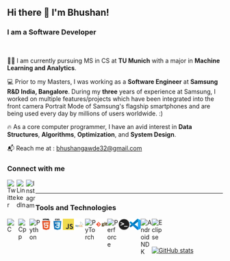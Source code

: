 ## Hi there 👋 I'm Bhushan!

### I am a Software Developer
<br />

:man_student: I am currently pursuing MS in CS at **TU Munich** with a major in **Machine Learning and Analytics**. 

:computer: Prior to my Masters, I was working as a **Software Engineer** at **Samsung R&D India, Bangalore**. During my **three** years of experience at Samsung, I worked on multiple features/projects which have been integrated into the front camera Portrait Mode of Samsung's flagship smartphones and are being used every day by millions of users worldwide. :)

:fire: As a core computer programmer, I have an avid interest in **Data Structures**, **Algorithms**, **Optimization**, and **System Design**.

<!-- :computer: I have a demonstrated experience in **C**, **C++**, **Python**, **Image processing**, and **Deep Learning**  -->

:mailbox_with_mail: Reach me at : bhushangawde32@gmail.com

<!--:computer: [LinkedIn](https://www.linkedin.com/in/bhushangawde1996/) &nbsp;|&nbsp; [LeetCode](https://leetcode.com/technophile96/)-->
<!--:sparkles: I have added some of my own projects on GitHub. Check out those below. -->

### Connect with me 
<!--
:computer: [LinkedIn](https://www.linkedin.com/in/bhushangawde1996/) &nbsp;|&nbsp; [LeetCode](https://leetcode.com/technophile96/)  &nbsp;|&nbsp;  [Twitter](https://twitter.com/bhushangawde32) &nbsp;|&nbsp; [Instagram](https://www.instagram.com/bhushan._.gawde/?hl=en)
-->

[<img align="left" alt="Twitter" width="22px" src="https://cdn.jsdelivr.net/npm/simple-icons@v3/icons/twitter.svg" />][twitter]
[<img align="left" alt="LinkedIn" width="22px" src="https://cdn.jsdelivr.net/npm/simple-icons@v3/icons/linkedin.svg" />][linkedin]
[<img align="left" alt="Instagram" width="22px" src="https://cdn.jsdelivr.net/npm/simple-icons@v3/icons/instagram.svg" />][instagram]

[twitter]: https://twitter.com/bhushangawde32
[instagram]: https://www.instagram.com/bhushan._.gawde/?hl=en
[linkedin]: https://www.linkedin.com/in/bhushangawde1996/
[github]: https://github.com/bhushangawde
<br />
***
### Tools and Technologies

[<img align="left" alt="C" width="26px" src="https://upload.wikimedia.org/wikipedia/commons/thumb/1/18/C_Programming_Language.svg/1200px-C_Programming_Language.svg.png" />][github]
[<img align="left" alt="Cpp" width="26px" src="https://upload.wikimedia.org/wikipedia/commons/1/18/ISO_C%2B%2B_Logo.svg" />][github]
[<img align="left" alt="Python" width="26px" src="https://upload.wikimedia.org/wikipedia/commons/thumb/c/c3/Python-logo-notext.svg/2048px-Python-logo-notext.svg.png" />][github]
[<img align="left" alt="HTML5" width="26px" src="https://raw.githubusercontent.com/github/explore/80688e429a7d4ef2fca1e82350fe8e3517d3494d/topics/html/html.png" />][github]
[<img align="left" alt="CSS3" width="26px" src="https://raw.githubusercontent.com/github/explore/80688e429a7d4ef2fca1e82350fe8e3517d3494d/topics/css/css.png" />][github]
[<img align="left" alt="JavaScript" width="26px" src="https://raw.githubusercontent.com/github/explore/80688e429a7d4ef2fca1e82350fe8e3517d3494d/topics/javascript/javascript.png" />][github]
[<img align="left" alt="MySQL" width="26px" src="https://raw.githubusercontent.com/github/explore/80688e429a7d4ef2fca1e82350fe8e3517d3494d/topics/mysql/mysql.png" />][github]
[<img align="left" alt="PyTorch" width="26px" src="https://pytorch.org/assets/images/pytorch-logo.png" />][github]
[<img align="left" alt="Git" width="26px" src="https://raw.githubusercontent.com/github/explore/80688e429a7d4ef2fca1e82350fe8e3517d3494d/topics/git/git.png" />][github]
[<img align="left" alt="Perforce" width="26px" src="https://img.informer.com/icons_mac/png/128/437/437456.png" />][github]
[<img align="left" alt="Terminal" width="26px" src="https://raw.githubusercontent.com/github/explore/80688e429a7d4ef2fca1e82350fe8e3517d3494d/topics/terminal/terminal.png" />][github]
[<img align="left" alt="Visual Studio Code" width="26px" src="https://raw.githubusercontent.com/github/explore/80688e429a7d4ef2fca1e82350fe8e3517d3494d/topics/visual-studio-code/visual-studio-code.png" />][github]
[<img align="left" alt="Android NDK" width="26px" src="http://www.android.pk/images/android-ndk.jpg" />][github]
[<img align="left" alt="Eclipse" width="26px" src="https://cdn.freebiesupply.com/logos/large/2x/eclipse-11-logo-png-transparent.png" />][github]

[github]: https://github.com/bhushangawde

<br />
<br />
<br />

[![GitHub stats](https://github-readme-stats.vercel.app/api?username=bhushangawde&count_private=true&theme=dark&hide=prs,issues,contribs)](https://github.com/bhushangawde)
<!--
[![Top Languages](https://github-readme-stats.vercel.app/api/top-langs/?username=bhushangawde&theme=dark&layout=compact)](https://github.com/anuraghazra/github-readme-stats)
-->

<!--
**bhushangawde/bhushangawde** is a ✨ _special_ ✨ repository because its `README.md` (this file) appears on your GitHub profile.

Here are some ideas to get you started:

- 🔭 I’m currently working on ...
- 🌱 I’m currently learning ...
- 👯 I’m looking to collaborate on ...
- 🤔 I’m looking for help with ...
- 💬 Ask me about ...
- 📫 How to reach me: ...
- 😄 Pronouns: ...
- ⚡ Fun fact: ...
-->
